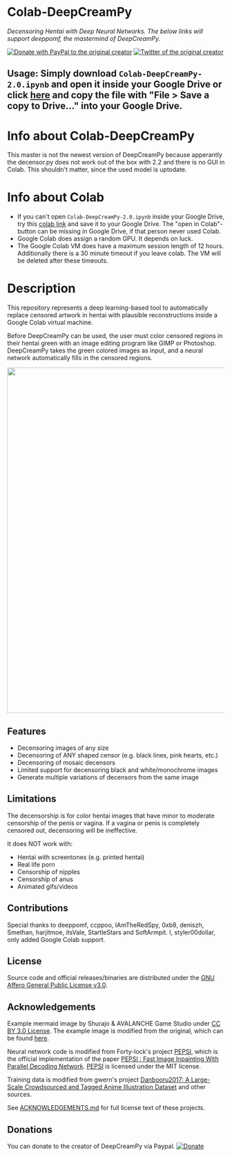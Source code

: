 # Colab-DeepCreamPy
*Decensoring Hentai with Deep Neural Networks. The below links will support deeppomf, the mastermind of DeepCreamPy.*

[![Donate with PayPal to the original creator](https://img.shields.io/badge/paypal-donate-green.svg)](https://www.paypal.com/cgi-bin/webscr?cmd=_s-xclick&hosted_button_id=SAM6C6DQRDBAE)
[![Twitter of the original creator](https://img.shields.io/twitter/follow/deeppomf.svg?label=Follow&style=social)](https://twitter.com/deeppomf/)

## Usage: Simply download `Colab-DeepCreamPy-2.0.ipynb` and open it inside your Google Drive or click [here](https://colab.research.google.com/drive/1SiaaaPyMz9NhevYfHXLllvqOugm9ZmBD?usp=sharing) and copy the file with "File > Save a copy to Drive..." into your Google Drive.

# Info about Colab-DeepCreamPy
This master is not the newest version of DeepCreamPy because apperantly the decensor.py does not work out of the box with 2.2 and there is no GUI in Colab. This shouldn't matter, since the used model is uptodate.

# Info about Colab
- If you can't open `Colab-DeepCreamPy-2.0.ipynb` inside your Google Drive, try this [colab link](https://colab.research.google.com/drive/1SiaaaPyMz9NhevYfHXLllvqOugm9ZmBD?usp=sharing) and save it to your Google Drive. The "open in Colab"-button can be missing in Google Drive, if that person never used Colab.
- Google Colab does assign a random GPU. It depends on luck.
- The Google Colab VM does have a maximum session length of 12 hours. Additionally there is a 30 minute timeout if you leave colab. The VM will be deleted after these timeouts.

# Description
This repository represents a deep learning-based tool to automatically replace censored artwork in hentai with plausible reconstructions inside a Google Colab virtual machine.

Before DeepCreamPy can be used, the user must color censored regions in their hentai green with an image editing program like GIMP or Photoshop. DeepCreamPy takes the green colored images as input, and a neural network automatically fills in the censored regions.

<p align="center">
	<img src="https://github.com/deeppomf/DeepCreamPy/blob/master/readme_images/mermaid_collage.png" width="800">
</p>

## Features
- Decensoring images of any size
- Decensoring of ANY shaped censor (e.g. black lines, pink hearts, etc.)
- Decensoring of mosaic decensors
- Limited support for decensoring black and white/monochrome images
- Generate multiple variations of decensors from the same image

## Limitations
The decensorship is for color hentai images that have minor to moderate censorship of the penis or vagina. If a vagina or penis is completely censored out, decensoring will be ineffective.

It does NOT work with:
- Hentai with screentones (e.g. printed hentai)
- Real life porn
- Censorship of nipples
- Censorship of anus
- Animated gifs/videos

## Contributions
Special thanks to deeppomf, ccppoo, IAmTheRedSpy, 0xb8, deniszh, Smethan, harjitmoe, itsVale, StartleStars and SoftArmpit. I, styler00dollar, only added Google Colab support.

## License
Source code and official releases/binaries are distributed under the [GNU Affero General Public License v3.0](LICENSE.md).

## Acknowledgements
Example mermaid image by Shurajo & AVALANCHE Game Studio under [CC BY 3.0 License](https://creativecommons.org/licenses/by/3.0/). The example image is modified from the original, which can be found [here](https://opengameart.org/content/mermaid).

Neural network code is modified from Forty-lock's project [PEPSI](https://github.com/Forty-lock/PEPSI), which is the official implementation of the paper [PEPSI : Fast Image Inpainting With Parallel Decoding Network](http://openaccess.thecvf.com/content_CVPR_2019/html/Sagong_PEPSI__Fast_Image_Inpainting_With_Parallel_Decoding_Network_CVPR_2019_paper.html). [PEPSI](https://github.com/Forty-lock/PEPSI) is licensed under the MIT license.

Training data is modified from gwern's project [Danbooru2017: A Large-Scale Crowdsourced and Tagged Anime Illustration Dataset](https://www.gwern.net/Danbooru2017) and other sources.

See [ACKNOWLEDGEMENTS.md](docs/ACKNOWLEDGEMENTS.md) for full license text of these projects.

## Donations
You can donate to the creator of DeepCreamPy via Paypal. [![Donate](https://img.shields.io/badge/Donate-PayPal-green.svg)](https://www.paypal.com/cgi-bin/webscr?cmd=_s-xclick&hosted_button_id=SAM6C6DQRDBAE)
